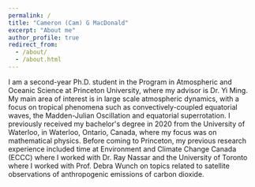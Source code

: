 ```yaml
---
permalink: /
title: "Cameron (Cam) G MacDonald"
excerpt: "About me"
author_profile: true
redirect_from: 
  - /about/
  - /about.html
---
```


I am a second-year Ph.D. student in the Program in Atmospheric and Oceanic Science at Princeton University, where my advisor is Dr. Yi Ming. My main area of interest is in large scale atmospheric dynamics, with a focus on tropical phenomena such as convectively-coupled equatorial waves, the Madden-Julian Oscillation and equatorial superrotation. I previously received my bachelor's degree in 2020 from the University of Waterloo, in Waterloo, Ontario, Canada, where my focus was on mathematical physics. Before coming to Princeton, my previous research experience included time at Environment and Climate Change Canada (ECCC) where I worked with Dr. Ray Nassar and the University of Toronto where I worked with Prof. Debra Wunch on topics related to satellite observations of anthropogenic emissions of carbon dioxide. 

